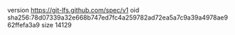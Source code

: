 version https://git-lfs.github.com/spec/v1
oid sha256:78d07339a32e668b747ed7fc4a259782ad72ea5a7c9a39a4978ae962ffefa3a9
size 14129
